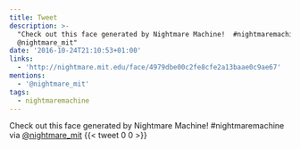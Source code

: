 ```yaml
---
title: Tweet
description: >-
  "Check out this face generated by Nightmare Machine!  #nightmaremachine via
  @nightmare_mit"
date: '2016-10-24T21:10:53+01:00'
links:
  - 'http://nightmare.mit.edu/face/4979dbe00c2fe8cfe2a13baae0c9ae67'
mentions:
  - '@nightmare_mit'
tags:
  - nightmaremachine
---
```

Check out this face generated by Nightmare Machine!  #nightmaremachine via [@nightmare_mit](https://twitter.com/@nightmare_mit)
      {{< tweet 0 0 >}}
    
